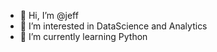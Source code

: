 - 👋 Hi, I’m @jeff
- 👀 I’m interested in DataScience and Analytics
- 🌱 I’m currently learning Python

<!---
jeffhamm/jeffhamm is a ✨ special ✨ repository because its `README.md` (this file) appears on your GitHub profile.
You can click the Preview link to take a look at your changes.
--->
